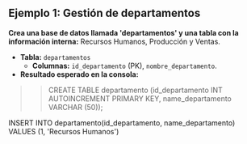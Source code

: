 ## Ejemplo 1: Gestión de departamentos

**Crea una base de datos llamada 'departamentos' y una tabla con la información interna:** Recursos Humanos, Producción y Ventas.

- **Tabla:** `departamentos`
  - **Columnas:** `id_departamento` (PK), `nombre_departamento`.
- **Resultado esperado en la consola:**

>> CREATE TABLE departamento
(id_departamento INT AUTOINCREMENT PRIMARY KEY,
name_departamento VARCHAR (50));

INSERT INTO departamento(id_departamento, name_departamento)
VALUES (1, 'Recursos Humanos') 